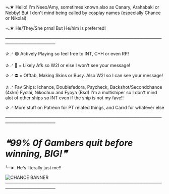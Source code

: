 ᯓ★ Hello! I'm Neeo/Amy, sometimes known also as Canary, Arahabaki or Nebby! But I don't mind being called by cosplay names (especially Chance or Nikolai)

ᯓ★ He/They/She prns! But He/him is preferred!

──────────────────────────────────────────────────────────────────

✰ .ᐟ 🟢 Actively Playing so feel free to INT, C+H or even RP! 

✰ .ᐟ 🌙 = Likely Afk so W2I or else I won't see your message! 

✰ .ᐟ ⛔ = Offtab, Making Skins or Busy. Also W2I so I can see your message!

✰ .ᐟ Fav Ships: Ichance, Doublefedora, Paycheck, Backshot/Secondchance (4skn) Fyolai, Nikochuu and Fyoya (Bsd) I'm a multishiper so I don't mind alot of other ships so INT even if the ship is not my fave!!

✰ .ᐟ More stuff on Patreon for PT related things, and Carrd for whatever else

──────────────────────────────────────────────────────────────────

# ***❝99% 0f Gambers quit before winning, BIG!❞***

╰┈➤. He's literally just me!!

![CHANCE BANNER](https://github.com/user-attachments/assets/1e63390e-b3b0-4574-8a35-dd2965aff10a)
──────────────────────────────────────────────────────────────────

